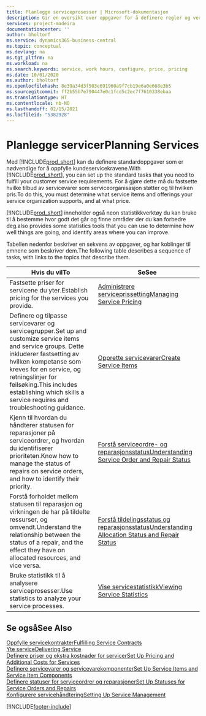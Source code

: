 ```yaml
---
title: Planlegge serviceprosesser | Microsoft-dokumentasjon
description: Gir en oversikt over oppgaver for å definere regler og verdier som definerer serviceprinsipper og -prosesser.
services: project-madeira
documentationcenter: ''
author: bholtorf
ms.service: dynamics365-business-central
ms.topic: conceptual
ms.devlang: na
ms.tgt_pltfrm: na
ms.workload: na
ms.search.keywords: service, work hours, configure, price, pricing
ms.date: 10/01/2020
ms.author: bholtorf
ms.openlocfilehash: 8e39a34d3f503e691960a9f7cb19e6a0e668e3b5
ms.sourcegitcommit: ff2b55b7e790447e0c1fcd5c2ec7f7610338ebaa
ms.translationtype: HT
ms.contentlocale: nb-NO
ms.lasthandoff: 02/15/2021
ms.locfileid: "5382928"
---
```

# <a name="planning-services"></a><span data-ttu-id="fc836-103">Planlegge servicer</span><span class="sxs-lookup"><span data-stu-id="fc836-103">Planning Services</span></span>
<span data-ttu-id="fc836-104">Med [!INCLUDE[prod_short](includes/prod_short.md)] kan du definere standardoppgaver som er nødvendige for å oppfylle kundeservicekravene.</span><span class="sxs-lookup"><span data-stu-id="fc836-104">With [!INCLUDE[prod_short](includes/prod_short.md)], you can set up the standard tasks that you need to fulfill your customer service requirements.</span></span> <span data-ttu-id="fc836-105">For å gjøre dette må du fastsette hvilke tilbud av servicevarer som serviceorganisasjon støtter og til hvilken pris.</span><span class="sxs-lookup"><span data-stu-id="fc836-105">To do this, you must determine what service items and offerings your service organization supports, and at what price.</span></span>   

[!INCLUDE[prod_short](includes/prod_short.md)] <span data-ttu-id="fc836-106">inneholder også neon statistikkverktøy du kan bruke til å bestemme hvor godt det går og finne områder der du kan forbedre deg.</span><span class="sxs-lookup"><span data-stu-id="fc836-106">also provides some statistics tools that you can use to determine how well things are going, and identify areas where you can improve.</span></span>
  
<span data-ttu-id="fc836-107">Tabellen nedenfor beskriver en sekvens av oppgaver, og har koblinger til emnene som beskriver dem.</span><span class="sxs-lookup"><span data-stu-id="fc836-107">The following table describes a sequence of tasks, with links to the topics that describe them.</span></span>   
  
|<span data-ttu-id="fc836-108">**Hvis du vil**</span><span class="sxs-lookup"><span data-stu-id="fc836-108">**To**</span></span>|<span data-ttu-id="fc836-109">**Se**</span><span class="sxs-lookup"><span data-stu-id="fc836-109">**See**</span></span>|  
|------------|-------------|  
|<span data-ttu-id="fc836-110">Fastsette priser for servicene du yter.</span><span class="sxs-lookup"><span data-stu-id="fc836-110">Establish pricing for the services you provide.</span></span>|[<span data-ttu-id="fc836-111">Administrere serviceprissetting</span><span class="sxs-lookup"><span data-stu-id="fc836-111">Managing Service Pricing</span></span>](service-service-price-management.md)|
|<span data-ttu-id="fc836-112">Definere og tilpasse servicevarer og servicegrupper.</span><span class="sxs-lookup"><span data-stu-id="fc836-112">Set up and customize service items and service groups.</span></span> <span data-ttu-id="fc836-113">Dette inkluderer fastsetting av hvilken kompetanse som kreves for en service, og retningslinjer for feilsøking.</span><span class="sxs-lookup"><span data-stu-id="fc836-113">This includes establishing which skills a service requires and troubleshooting guidance.</span></span>| [<span data-ttu-id="fc836-114">Opprette servicevarer</span><span class="sxs-lookup"><span data-stu-id="fc836-114">Create Service Items</span></span>](service-how-to-create-service-items.md)|  
|<span data-ttu-id="fc836-115">Kjenn til hvordan du håndterer statusen for reparasjoner på serviceordrer, og hvordan du identifiserer prioriteten.</span><span class="sxs-lookup"><span data-stu-id="fc836-115">Know how to manage the status of repairs on service orders, and how to identify their priority.</span></span>|[<span data-ttu-id="fc836-116">Forstå serviceordre- og reparasjonsstatus</span><span class="sxs-lookup"><span data-stu-id="fc836-116">Understanding Service Order and Repair Status</span></span>](service-service-order-status-and-repair-status.md)|  
|<span data-ttu-id="fc836-117">Forstå forholdet mellom statusen til reparasjon og virkningen de har på tildelte ressurser, og omvendt.</span><span class="sxs-lookup"><span data-stu-id="fc836-117">Understand the relationship between the status of a repair, and the effect they have on allocated resources, and vice versa.</span></span>|[<span data-ttu-id="fc836-118">Forstå tildelingsstatus og reparasjonsstatus</span><span class="sxs-lookup"><span data-stu-id="fc836-118">Understanding Allocation Status and Repair Status</span></span>](service-allocation-status-and-repair-status.md)|  
|<span data-ttu-id="fc836-119">Bruke statistikk til å analysere serviceprosesser.</span><span class="sxs-lookup"><span data-stu-id="fc836-119">Use statistics to analyze your service processes.</span></span> | [<span data-ttu-id="fc836-120">Vise servicestatistikk</span><span class="sxs-lookup"><span data-stu-id="fc836-120">Viewing Service Statistics</span></span>](service-service-statistics.md) |

## <a name="see-also"></a><span data-ttu-id="fc836-121">Se også</span><span class="sxs-lookup"><span data-stu-id="fc836-121">See Also</span></span>
[<span data-ttu-id="fc836-122">Oppfylle servicekontrakter</span><span class="sxs-lookup"><span data-stu-id="fc836-122">Fulfilling Service Contracts</span></span>](service-fulfill-service-contracts.md)  
[<span data-ttu-id="fc836-123">Yte service</span><span class="sxs-lookup"><span data-stu-id="fc836-123">Delivering Service</span></span>](service-deliver-service.md)  
[<span data-ttu-id="fc836-124">Definere priser og ekstra kostnader for servicer</span><span class="sxs-lookup"><span data-stu-id="fc836-124">Set Up Pricing and Additional Costs for Services</span></span>](service-how-setup-service-costs-pricing.md)  
[<span data-ttu-id="fc836-125">Definere servicevarer og servicevarekomponenter</span><span class="sxs-lookup"><span data-stu-id="fc836-125">Set Up Service Items and Service Item Components</span></span>](service-how-setup-service-items.md)  
[<span data-ttu-id="fc836-126">Definere statuser for serviceordrer og reparasjoner</span><span class="sxs-lookup"><span data-stu-id="fc836-126">Set Up Statuses for Service Orders and Repairs</span></span>](service-order-repair-status.md)  
[<span data-ttu-id="fc836-127">Konfigurere servicehåndtering</span><span class="sxs-lookup"><span data-stu-id="fc836-127">Setting Up Service Management</span></span>](service-setup-service.md)  


[!INCLUDE[footer-include](includes/footer-banner.md)]